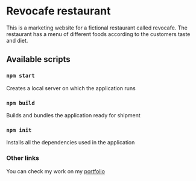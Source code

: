 # Revocafe restaurant

This is a marketing website for a fictional restaurant called revocafe. The restaurant has a menu of different foods according to the customers taste and diet.

## Available scripts

### `npm start`

Creates a local server on which the application runs

### `npm build`

Builds and bundles the application ready for shipment

### `npm init`

Installs all the dependencies used in the application

### Other links

You can check my work on my [portfolio](https//:joelnambala.netlify.app)
